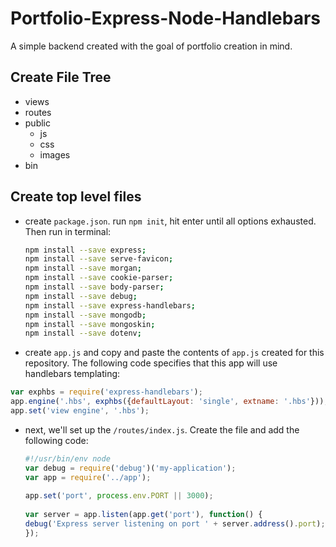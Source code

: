 # Portfolio-Express-Node-Handlebars
A simple backend created with the goal of portfolio creation in mind.

## Create File Tree
- views
- routes
- public
  - js
  - css
  - images
- bin

## Create top level files

* create `package.json`. run `npm init`, hit enter until all options exhausted. Then run in terminal:
 
  ```sh
  npm install --save express;
  npm install --save serve-favicon;
  npm install --save morgan;
  npm install --save cookie-parser;
  npm install --save body-parser;
  npm install --save debug;
  npm install --save express-handlebars;
  npm install --save mongodb;
  npm install --save mongoskin;
  npm install --save dotenv;
  ```
* create `app.js` and copy and paste the contents of `app.js` created for this repository.
  The following code specifies that this app will use handlebars templating:

```javascript
var exphbs = require('express-handlebars');
app.engine('.hbs', exphbs({defaultLayout: 'single', extname: '.hbs'}));
app.set('view engine', '.hbs');
```

* next, we'll set up the `/routes/index.js`. Create the file and add the following code:

    ```javascript
    #!/usr/bin/env node
    var debug = require('debug')('my-application');
    var app = require('../app');
     
    app.set('port', process.env.PORT || 3000);
       
    var server = app.listen(app.get('port'), function() {
    debug('Express server listening on port ' + server.address().port);
    });
     ```
